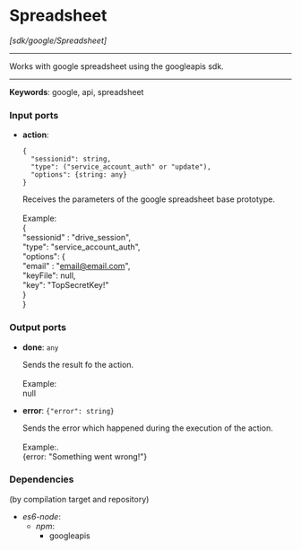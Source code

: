 # Spreadsheet

_[sdk/google/Spreadsheet]_

---

Works with google spreadsheet using the googleapis sdk.<br>

---

__Keywords__: google, api, spreadsheet

### Input ports

* __action__: 
    ```
    {
      "sessionid": string,
      "type": ("service_account_auth" or "update"),
      "options": {string: any}
    }
    ```

    Receives the parameters of the google spreadsheet base prototype.<br>
    <br>
    Example: <br>
    {<br>
      "sessionid" : "drive_session",<br>
      "type": "service_account_auth",<br>
      "options": {<br>
         "email" : "email@email.com",<br>
        "keyFile":  null,<br>
         "key": "TopSecretKey!" <br>
      }<br>
    }<br>

### Output ports

* __done__: ` any `

    Sends the result fo the action.<br>
    <br>
    Example:<br>
    null<br>


* __error__: ` {"error": string} `

    Sends the error which happened during the execution of the action.<br>
    <br>
    Example:.<br>
    {error: "Something went wrong!"}<br>

### Dependencies
(by compilation target and repository)

* _es6-node_:
  * _npm_:
    * googleapis


